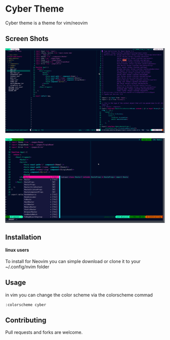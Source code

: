 # Cyber Theme

Cyber theme is a theme for vim/neovim

## Screen Shots
![cyber theme with split screens](/images/cyber-screenshot.png)

![GitHub Logo](/images/cyber-autocomplete.png)

## Installation

#### linux users
To install for Neovim you can simple download or clone it to your ~/.config/nvim
folder

## Usage

in vim you can change the color scheme via the colorscheme commad 
```vim
:colorscheme cyber
```

## Contributing
Pull requests and forks are welcome.

